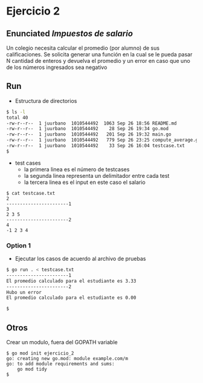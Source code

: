 # Ejercicio 2

## Enunciated *_Impuestos de salario_*

Un colegio necesita calcular el promedio (por alumno) de sus calificaciones. Se solicita generar una función en la cual se le pueda pasar N cantidad de enteros y devuelva el promedio y un error en caso que uno de los números ingresados sea negativo

## Run 

- Estructura de directorios

```bash
$ ls -l
total 40
-rw-r--r--  1 juurbano  1010544492  1063 Sep 26 18:56 README.md
-rw-r--r--  1 juurbano  1010544492    28 Sep 26 19:34 go.mod
-rw-r--r--  1 juurbano  1010544492   201 Sep 26 19:32 main.go
-rw-r--r--  1 juurbano  1010544492   779 Sep 26 23:25 compute_average.go
-rw-r--r--  1 juurbano  1010544492    33 Sep 26 16:04 testcase.txt
$
```

- test cases
    * la primera linea es el número de testcases
    * la segunda linea representa un delimitador entre cada test
    * la tercera linea es el input en este caso el salario

```
$ cat testcase.txt
2
-----------------------1
3
2 3 5
-----------------------2
4
-1 2 3 4

```

### Option 1

- Ejecutar los casos de acuerdo al archivo de pruebas

```bash
$ go run . < testcase.txt
-----------------------1
El promedio calculado para el estudiante es 3.33
-----------------------2
Hubo un error
El promedio calculado para el estudiante es 0.00

$
```


## Otros

Crear un modulo, fuera del GOPATH variable

```
$ go mod init ejercicio_2
go: creating new go.mod: module example.com/m
go: to add module requirements and sums:
	go mod tidy
$
```

